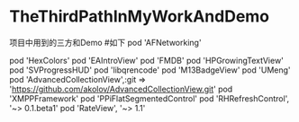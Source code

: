 # TheThirdPathInMyWorkAndDemo
项目中用到的三方和Demo
#如下
pod 'AFNetworking'

pod 'HexColors'
pod 'EAIntroView'
pod 'FMDB'
pod 'HPGrowingTextView'
pod 'SVProgressHUD'
pod 'libqrencode'
pod 'M13BadgeView'
pod 'UMeng'
pod 'AdvancedCollectionView',:git => 'https://github.com/akolov/AdvancedCollectionView.git'
pod 'XMPPFramework'
pod 'PPiFlatSegmentedControl'
pod 'RHRefreshControl', '~> 0.1.beta1'
pod 'RateView', '~> 1.1'
